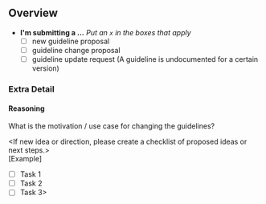 ## Overview

* **I'm submitting a ...**
_Put an `x` in the boxes that apply_
  - [ ] new guideline proposal
  - [ ] guideline change proposal
  - [ ] guideline update request (A guideline is undocumented for a certain version)

<One to two sentence description of the issue you are encountering or trying to solve>

### Extra Detail

#### Reasoning
What is the motivation / use case for changing the guidelines?

<If new idea or direction, please create a checklist of proposed ideas or next steps.>\
[Example] 
- [ ] Task 1 
- [ ] Task 2 
- [ ] Task 3>
